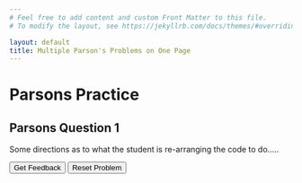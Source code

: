 ```yaml
---
# Feel free to add content and custom Front Matter to this file.
# To modify the layout, see https://jekyllrb.com/docs/themes/#overriding-theme-defaults

layout: default
title: Multiple Parson's Problems on One Page
---
```

# Parsons Practice

## Parsons Question 1
Some directions as to what the student is re-arranging the code to do.....

<div id="p1-sortableTrash" class="sortable-code"></div>
<div id="p1-sortable" class="sortable-code"></div>
<div style="clear:both;"></div>
<p>
    <input id="p1-feedbackLink" value="Get Feedback" type="button" />
    <input id="p1-newInstanceLink" value="Reset Problem" type="button" />
</p>
<script type="text/javascript"> (function(){ var initial = "void setup ()\n" + "{\n" + " Serial.begin(9600);\n" + "}\n" + "void loop()\n" + "{\n" + "while (true)\n" + " {\n" + " Serial.println("test");\n" + " delay(1000);\n" + " }\n" + "}"; var parsonsPuzzle = new ParsonsWidget({ "sortableId": "sortable", "max_wrong_lines": 10, "grader": ParsonsWidget._graders.LineBasedGrader, "exec_limit": 2500, "can_indent": true, "x_indent": 50, "lang": "en" }); parsonsPuzzle.init(initial); parsonsPuzzle.shuffleLines(); $("#newInstanceLink").click(function(event){ event.preventDefault(); parsonsPuzzle.shuffleLines(); }); $("#feedbackLink").click(function(event){ event.preventDefault(); parsonsPuzzle.getFeedback(); }); })(); </script>


